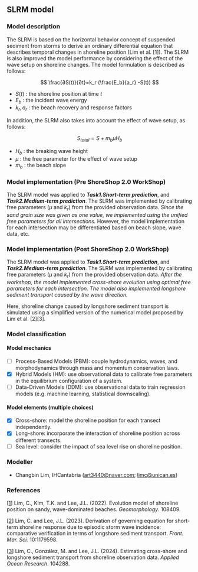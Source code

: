 ## SLRM model
### Model description
The SLRM is based on the horizontal behavior concept of suspended sediment from storms to derive an ordinary differential equation that describes temporal changes in shoreline position (Lim et al. [1]). The SLRM is also improved the model performance by considering the effect of the wave setup on shoreline changes. The model formulation is described as follows:

$$
\frac{∂S(t)}{∂t}=k_r (\frac{E_b}{a_r} -S(t))
$$

- $S(t)$ : the shoreline position at time $t$
- $E_b$ : the incident wave energy
- $k_r,a_r$ : the beach recovery and response factors

In addition, the SLRM also takes into account the effect of wave setup, as follows:

$$
S_{total}=S+m_bμH_b
$$

- $H_b$ : the breaking wave height
- $μ$ : the free parameter for the effect of wave setup
- $m_b$ : the beach slope

### Model implementation (Pre ShoreShop 2.0 WorkShop)
The SLRM model was applied to ***Task1.Short-term prediction***, and ***Task2.Medium-term prediction***. The SLRM was implemented by calibrating free parameters ($μ$ and $k_r$) from the provided observation data. *Since the sand grain size was given as one value, we implemented using the unified free parameters for all intersections.* However, the model implementation for each intersection may be differentiated based on beach slope, wave data, etc.

### Model implementation (Post ShoreShop 2.0 WorkShop)
The SLRM model was applied to ***Task1.Short-term prediction***, and ***Task2.Medium-term prediction***. The SLRM was implemented by calibrating free parameters ($μ$ and $k_r$) from the provided observation data. *After the workshop, the model implemented cross-shore evolution using optimal free parameters for each intersection. The model also implemented longshore sediment transport caused by the wave direction.*

Here, shoreline change caused by longshore sediment transport is simulated using a simplified version of the numerical model proposed by Lim et al. [2][3].

### Model classification
#### Model mechanics
- [ ] Process-Based Models (PBM): couple hydrodynamics, waves, and morphodynamics through mass and momentum conservation laws.
- [x] Hybrid Models (HM): use observational data to calibrate free parameters in the equilibrium configuration of a system.
- [ ] Data-Driven Models (DDM): use observational data to train regression models (e.g. machine learning, statistical downscaling).
#### Model elements (multiple choices)
- [x] Cross-shore: model the shoreline position for each transect independently.
- [x] Long-shore: incorporate the interaction of shoreline position across different transects.
- [ ] Sea level: consider the impact of sea level rise on shoreline position.

### Modeller
- Changbin Lim, IHCantabria (art3440@naver.com; limc@unican.es)

### References
[[1](https://doi.org/10.1016/j.coastaleng.2012.11.002)]
Lim, C., Kim, T.K. and Lee, J.L. (2022). Evolution model of shoreline position on sandy, wave-dominated beaches. *Geomorphology*. 108409.

[[2](https://doi.org/10.3389/fmars.2023.1179598)]
Lim, C. and Lee, J.L. (2023). Derivation of governing equation for short-term shoreline response due to episodic storm
wave incidence: comparative verification in terms of longshore sediment transport. *Front. Mar. Sci.* 10:1179598.

[[3](https://doi.org/10.1016/j.apor.2024.104288)]
Lim, C., González, M. and Lee, J.L. (2024). Estimating cross-shore and longshore sediment transport from shoreline observation data. *Applied Ocean Research*. 104288.
